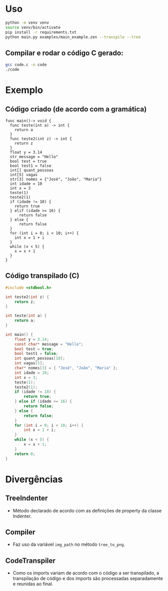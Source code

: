 # Uso

```sh
python -m venv venv
source venv/bin/activate
pip install -r requirements.txt
python main.py examples/main_example.zen --transpile --tree
```

## Compilar e rodar o código C gerado:

```sh
gcc code.c -o code
./code
```

# Exemplo

## Código criado (de acordo com a gramática)
```
func main()-> void {
  func teste(int a) -> int {
    return a
  }
  func teste2(int z) -> int {
    return z
  }
  float y = 3.14
  str message = "Hello"
  bool test = true
  bool test1 = false
  int[] quant_pessoas
  int[5] vagas 
  str[3] nomes = {"José", "João", "Maria"}
  int idade = 10
  int x = 3
  teste(1)
  teste2(1)
  if (idade != 18) {
    return true
  } elif (idade >= 16) {
      return false
  } else {
      return false
  }
  for (int i = 0; i < 10; i++) {
    int x = 1 + i
  }
  while (x < 5) {
    x = x + 1
  }
}
``` 

## Código transpilado (C)
```c
#include <stdbool.h>

int teste2(int z) {
    return z;
}

int teste(int a) {
    return a;
}

int main() {
    float y = 3.14;
    const char* message = "Hello";
    bool test = true;
    bool test1 = false;
    int quant_pessoas[10];
    int vagas[5];
    char* nomes[3] = { "José", "João", "Maria" };
    int idade = 10;
    int x = 3;
    teste(1);
    teste2(1);
    if (idade != 18) {
        return true;
    } else if (idade >= 16) {
        return false;
    } else {
        return false;
    }
    for (int i = 0; i < 10; i++) {
        int x = 1 + i;
    }
    while (x < 5) {
        x = x + 1;
    }
    return 0;
}
``` 

# Divergências

## TreeIndenter

- Método declarado de acordo com as definições de property da classe Indenter.

## Compiler

- Faz uso da variável `img_path` no método `tree_to_png`.

## CodeTranspiler

- Como os imports variam de acordo com o código a ser transpilado, a transpilação de código e dos imports são processadas separadamente e reunidas ao final.
